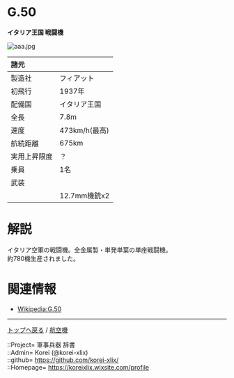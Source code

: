# G.50
**イタリア王国 戦闘機**

![aaa.jpg](https://bn02pap001files.storage.live.com/y4m9GrS_4pZ-yTuNwEnIKbbOrFD1YwaFbX5lq_EwbQp5sEEEHCcYU2Gydp30jmltbnU2wb3dayjwCpJDgheYPGMQTjhBE3N2jZOsH12WsDwrerUDsfWCEfPtxNsX1S6lv_zquq99YVw1o170ucpT5HKEDnmZGbeeDtlJMv214GbtM44qg0Ofbjj-4O8P9fyhm3A?width=640&height=337&cropmode=none)  
  
|諸元  |  |
|:--|:--|
|製造社  |フィアット  |
|初飛行  |1937年  |
|配備国  |イタリア王国  |
|全長    |7.8m  |
|速度    |473km/h(最高)  |
|航続距離  |675km  |
|実用上昇限度|？  |
|乗員    |1名  |
|武装    |  |
||12.7mm機銃x2  |


# 解説
イタリア空軍の戦闘機。全金属製・単発単葉の単座戦闘機。  
約780機生産されました。  


# 関連情報
* [Wikipedia:G.50](https://bit.ly/3JJzOnM)


***
[トップへ戻る](/readme.md) / [航空機](/plane/readme.md)  
  
::Project= 軍事兵器 辞書  
::Admin= Korei (@korei-xlix)  
::github= https://github.com/korei-xlix/  
::Homepage= https://koreixlix.wixsite.com/profile  
